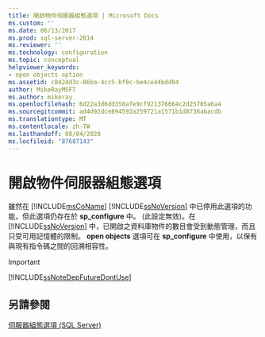 ```yaml
---
title: 開啟物件伺服器組態選項 | Microsoft Docs
ms.custom: ''
ms.date: 06/13/2017
ms.prod: sql-server-2014
ms.reviewer: ''
ms.technology: configuration
ms.topic: conceptual
helpviewer_keywords:
- open objects option
ms.assetid: c8424d3c-86ba-4cc5-bf0c-be4ce44bdd04
author: MikeRayMSFT
ms.author: mikeray
ms.openlocfilehash: 6d22a3d6dd358afe9cf921376664c2d25705a6a4
ms.sourcegitcommit: ad4d92dce894592a259721a1571b1d8736abacdb
ms.translationtype: MT
ms.contentlocale: zh-TW
ms.lasthandoff: 08/04/2020
ms.locfileid: "87687143"
---
```

# <a name="open-objects-server-configuration-option"></a>開啟物件伺服器組態選項
  雖然在 [!INCLUDE[msCoName](../../includes/msconame-md.md)] [!INCLUDE[ssNoVersion](../../includes/ssnoversion-md.md)] 中已停用此選項的功能，但此選項仍存在於 **sp_configure** 中。 (此設定無效)。在 [!INCLUDE[ssNoVersion](../../includes/ssnoversion-md.md)] 中，已開啟之資料庫物件的數目會受到動態管理，而且只受可用記憶體的限制。 **open objects** 選項可在 **sp_configure** 中使用，以保有與現有指令碼之間的回溯相容性。  
  
> [!IMPORTANT]  
>  [!INCLUDE[ssNoteDepFutureDontUse](../../includes/ssnotedepfuturedontuse-md.md)]  
  
## <a name="see-also"></a>另請參閱  
 [伺服器組態選項 &#40;SQL Server&#41;](server-configuration-options-sql-server.md)  
  
  
